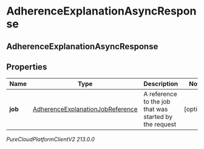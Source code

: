 # AdherenceExplanationAsyncResponse

## AdherenceExplanationAsyncResponse

## Properties

|Name | Type | Description | Notes|
|------------ | ------------- | ------------- | -------------|
| **job** | [AdherenceExplanationJobReference](AdherenceExplanationJobReference) | A reference to the job that was started by the request | [optional] |



_PureCloudPlatformClientV2 213.0.0_
